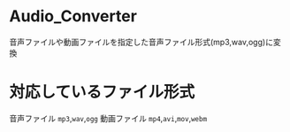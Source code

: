 # Audio_Converter
音声ファイルや動画ファイルを指定した音声ファイル形式(mp3,wav,ogg)に変換
# 対応しているファイル形式
音声ファイル
`mp3`,`wav`,`ogg`
動画ファイル
`mp4`,`avi`,`mov`,`webm`
